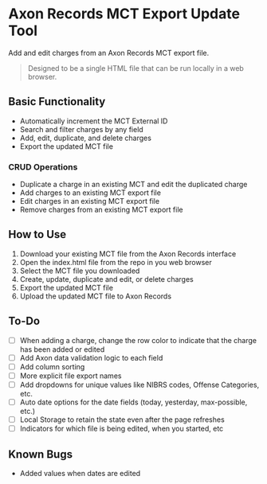 # Axon Records MCT Export Update Tool

Add and edit charges from an Axon Records MCT export file. 

>Designed to be a single HTML file that can be run locally in a web browser. 

## Basic Functionality

- Automatically increment the MCT External ID
- Search and filter charges by any field
- Add, edit, duplicate, and delete charges
- Export the updated MCT file

### CRUD Operations

- Duplicate a charge in an existing MCT and edit the duplicated charge
- Add charges to an existing MCT export file
- Edit charges in an existing MCT export file
- Remove charges from an existing MCT export file


## How to Use

1. Download your existing MCT file from the Axon Records interface
2. Open the index.html file from the repo in you web browser
3. Select the MCT file you downloaded
4. Create, update, duplicate and edit, or delete charges
5. Export the updated MCT file
6. Upload the updated MCT file to Axon Records


## To-Do

- [ ] When adding a charge, change the row color to indicate that the charge has been added or edited
- [ ] Add Axon data validation logic to each field
- [ ] Add column sorting
- [ ] More explicit file export names
- [ ] Add dropdowns for unique values like NIBRS codes, Offense Categories, etc.
- [ ] Auto date options for the date fields (today, yesterday, max-possible, etc.)
- [ ] Local Storage to retain the state even after the page refreshes
- [ ] Indicators for which file is being edited, when you started, etc
  
## Known Bugs
- Added values when dates are edited
